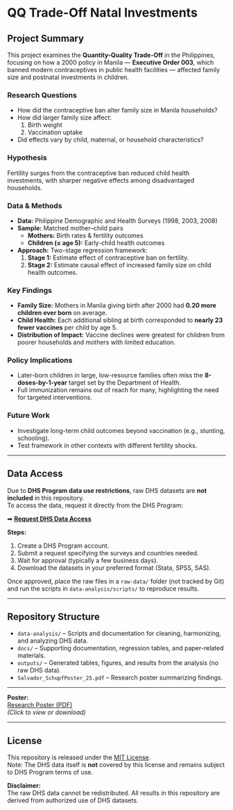 # QQ Trade-Off Natal Investments

## Project Summary

This project examines the **Quantity-Quality Trade-Off** in the Philippines, focusing on how a 2000 policy in Manila — **Executive Order 003**, which banned modern contraceptives in public health facilities — affected family size and postnatal investments in children.

### Research Questions
- How did the contraceptive ban alter family size in Manila households?  
- How did larger family size affect:  
  1. Birth weight  
  2. Vaccination uptake  
- Did effects vary by child, maternal, or household characteristics?

### Hypothesis
Fertility surges from the contraceptive ban reduced child health investments, with sharper negative effects among disadvantaged households.

### Data & Methods
- **Data:** Philippine Demographic and Health Surveys (1998, 2003, 2008)  
- **Sample:** Matched mother–child pairs  
  - **Mothers:** Birth rates & fertility outcomes  
  - **Children (≤ age 5):** Early-child health outcomes  
- **Approach:** Two-stage regression framework:  
  1. **Stage 1:** Estimate effect of contraceptive ban on fertility.  
  2. **Stage 2:** Estimate causal effect of increased family size on child health outcomes.

### Key Findings
- **Family Size:** Mothers in Manila giving birth after 2000 had **0.20 more children ever born** on average.  
- **Child Health:** Each additional sibling at birth corresponded to **nearly 23 fewer vaccines** per child by age 5.  
- **Distribution of Impact:** Vaccine declines were greatest for children from poorer households and mothers with limited education.

### Policy Implications
- Later-born children in large, low-resource families often miss the **8-doses-by-1-year** target set by the Department of Health.  
- Full immunization remains out of reach for many, highlighting the need for targeted interventions.

### Future Work
- Investigate long-term child outcomes beyond vaccination (e.g., stunting, schooling).  
- Test framework in other contexts with different fertility shocks.

---

## Data Access

Due to **DHS Program data use restrictions**, raw DHS datasets are **not included** in this repository.  
To access the data, request it directly from the DHS Program:

➡ **[Request DHS Data Access](https://dhsprogram.com/data/)**

**Steps:**
1. Create a DHS Program account.  
2. Submit a request specifying the surveys and countries needed.  
3. Wait for approval (typically a few business days).  
4. Download the datasets in your preferred format (Stata, SPSS, SAS).

Once approved, place the raw files in a `raw-data/` folder (not tracked by Git) and run the scripts in `data-analysis/scripts/` to reproduce results.

---

## Repository Structure
- `data-analysis/` – Scripts and documentation for cleaning, harmonizing, and analyzing DHS data.  
- `docs/` – Supporting documentation, regression tables, and paper-related materials.  
- `outputs/` – Generated tables, figures, and results from the analysis (no raw DHS data).  
- `Salvador_SchupfPoster_25.pdf` – Research poster summarizing findings.

---

**Poster:**  
[Research Poster (PDF)](Salvador_SchupfPoster_25.pdf)  
*(Click to view or download)*

---

## License
This repository is released under the [MIT License](LICENSE).  
Note: The DHS data itself is **not** covered by this license and remains subject to DHS Program terms of use.

**Disclaimer:**  
The raw DHS data cannot be redistributed. All results in this repository are derived from authorized use of DHS datasets.

